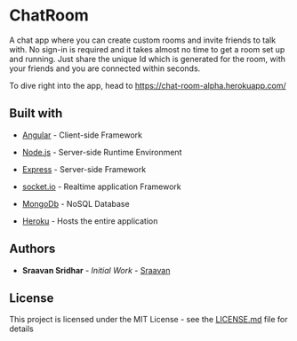 # ChatRoom

A chat app where you can create custom rooms and invite friends to talk with. No sign-in is required and it takes almost no time to get a room set up and running. Just share the unique Id which is generated for the room, with your friends and you are connected within seconds.

To dive right into the app, head to https://chat-room-alpha.herokuapp.com/

## Built with

* [Angular](https://angular.io/) - Client-side Framework

* [Node.js](https://nodejs.org/en/) - Server-side Runtime Environment

* [Express](https://expressjs.com/) - Server-side Framework

* [socket.io](https://socket.io/) - Realtime application Framework

* [MongoDb](https://www.mongodb.com/) - NoSQL Database

* [Heroku](https://www.heroku.com/) - Hosts the entire application

## Authors

* **Sraavan Sridhar** - *Initial Work* - [Sraavan](https://github.com/Sraavan)

## License

This project is licensed under the MIT License - see the [LICENSE.md](LICENSE) file for details
